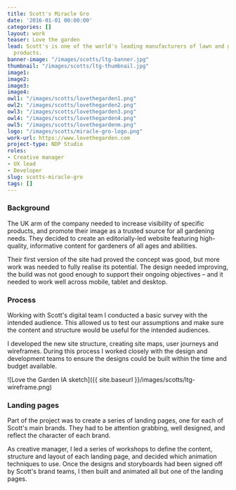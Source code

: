 ```yaml
---
title: Scott's Miracle Gro
date: '2016-01-01 00:00:00'
categories: []
layout: work
teaser: Love the garden
lead: Scott's is one of the world's leading manufacturers of lawn and garden care
  products.
banner-image: "/images/scotts/ltg-banner.jpg"
thumbnail: "/images/scotts/ltg-thumbnail.jpg"
image1: 
image2: 
image3: 
image4: 
owl1: "/images/scotts/lovethegarden1.png"
owl2: "/images/scotts/lovethegarden2.png"
owl3: "/images/scotts/lovethegarden3.png"
owl4: "/images/scotts/lovethegarden4.png"
owl5: "/images/scotts/lovethegardenm.png"
logo: "/images/scotts/miracle-gro-logo.png"
work-url: https://www.lovethegarden.com
project-type: NDP Studio
roles:
- Creative manager
- UX lead
- Developer
slug: scotts-miracle-gro
tags: []
---
```

### Background

The UK arm of the company needed to increase visibility of specific products, and promote their image as a trusted source for all gardening needs. They decided to create an editorially-led website featuring high-quality, informative content for gardeners of all ages and abilities.

Their first version of the site had proved the concept was good, but more work was needed to fully realise its potential. The design needed improving, the build was not good enough to support their ongoing objectives – and it needed to work well across mobile, tablet and desktop.

### Process

Working with Scott's digital team I conducted a basic survey with the intended audience. This allowed us to test our assumptions and make sure the content and structure would be useful for the intended audiences.

I developed the new site structure, creating site maps, user journeys and wireframes. During this process I worked closely with the design and development teams to ensure the designs could be built within the time and budget available.

![Love the Garden IA sketch]({{ site.baseurl }}/images/scotts/ltg-wireframe.png)

### Landing pages

Part of the project was to create a series of landing pages, one for each of Scott's main brands. They had to be attention grabbing, well designed, and reflect the character of each brand.

As creative manager, I led a series of workshops to define the content, structure and layout of each landing page, and decided which animation techniques to use. Once the designs and storyboards had been signed off by Scott's brand teams, I then built and animated all but one of the landing pages.